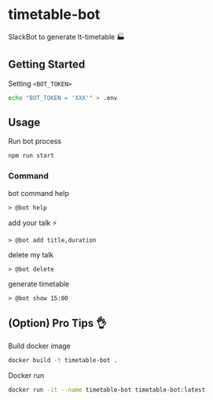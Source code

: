 # timetable-bot

SlackBot to generate lt-timetable 🏭

## Getting Started

Setting `<BOT_TOKEN>`

```sh
echo "BOT_TOKEN = 'XXX'" > .env
```

## Usage
Run bot process

```sh
npm run start
```

### Command

bot command help
```
> @bot help
```

add your talk ⚡️
```
> @bot add title,duration
```

delete my talk
```
> @bot delete
```

generate timetable
```
> @bot show 15:00
```

## (Option) Pro Tips 👌

Build docker image

```sh
docker build -t timetable-bot .
```

Docker run

```sh
docker run -it --name timetable-bot timetable-bot:latest
```
